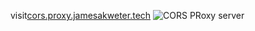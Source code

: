 visit<a href="cors.proxy.jamesakweter.tech">cors.proxy.jamesakweter.tech</a>
![CORS PRoxy server](https://github.com/user-attachments/assets/f08da18b-eaad-40ed-9905-85de5e22403c)
